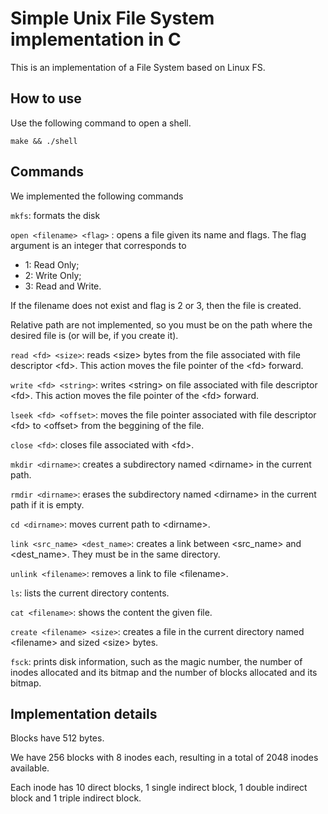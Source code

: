 # Simple Unix File System implementation in C

This is an implementation of a File System based on Linux FS.

## How to use

Use the following command to open a shell.

    make && ./shell

## Commands

We implemented the following commands

``mkfs``: formats the disk

`open <filename> <flag>` : opens a file given its name and flags. The flag argument is an integer that corresponds to 

* 1: Read Only;
* 2: Write Only;
* 3: Read and Write.

If the filename does not exist and flag is 2 or 3, then the file is created.

Relative path are not implemented, so you must be on the path where the desired file is (or will be, if you create it).

`read <fd> <size>`: reads \<size> bytes from the file associated with file descriptor \<fd>. This action moves the file pointer of the \<fd> forward.  

`write <fd> <string>`: writes \<string> on file associated with file descriptor \<fd>. This action moves the file pointer of the \<fd> forward.  

`lseek <fd> <offset>`: moves the file pointer associated with file descriptor \<fd> to \<offset> from the beggining of the file. 

`close <fd>`: closes file associated with \<fd>. 

`mkdir <dirname>`: creates a subdirectory named \<dirname> in the current path.

`rmdir <dirname>`: erases the subdirectory named \<dirname> in the current path if it is empty.

`cd <dirname>`: moves current path to \<dirname>.

`link <src_name> <dest_name>`: creates a link between \<src_name> and \<dest_name>. They must be in the same directory.

`unlink <filename>`: removes a link to file \<filename>.

`ls`: lists the current directory contents.

`cat <filename>`: shows the content the given file.

`create <filename> <size>`: creates a file in the current directory named \<filename> and sized \<size> bytes.

`fsck`: prints disk information, such as the magic number, the number of inodes allocated and its bitmap and the number of blocks allocated and its bitmap.

## Implementation details

Blocks have 512 bytes.

We have 256 blocks with 8 inodes each, resulting in a total of 2048 inodes available. 

Each inode has 10 direct blocks, 1 single indirect block, 1 double indirect block and 1 triple indirect block.

